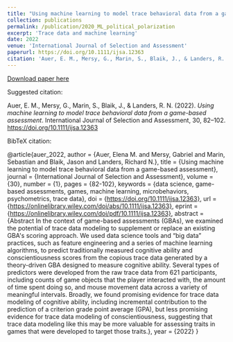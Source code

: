 ```yaml
---
title: "Using machine learning to model trace behavioral data from a game-based assessment"
collection: publications
permalink: /publication/2020_ML_political_polarization
excerpt: 'Trace data and machine learning'
date: 2022
venue: 'International Journal of Selection and Assessment'
paperurl: https://doi.org/10.1111/ijsa.12363
citation: 'Auer, E. M., Mersy, G., Marin, S., Blaik, J., & Landers, R. N. (2022). Using machine learning to model trace behavioral data from a game-based assessment. International Journal of Selection and Assessment, 30, 82–102. https://doi.org/10.1111/ijsa.12363'
---
```

[Download paper here](https://doi.org/10.1111/ijsa.12363)

Suggested citation:

Auer, E. M., Mersy, G., Marin, S., Blaik, J., & Landers, R. N. (2022). *Using machine learning to model trace behavioral data from a game-based assessment*. International Journal of Selection and Assessment, 30, 82–102. https://doi.org/10.1111/ijsa.12363

BibTeX citation:

@article{auer_2022,
author = {Auer, Elena M. and Mersy, Gabriel and Marin, Sebastian and Blaik, Jason and Landers, Richard N.},
title = {Using machine learning to model trace behavioral data from a game-based assessment},
journal = {International Journal of Selection and Assessment},
volume = {30},
number = {1},
pages = {82-102},
keywords = {data science, game-based assessments, games, machine learning, microbehaviors, psychometrics, trace data},
doi = {https://doi.org/10.1111/ijsa.12363},
url = {https://onlinelibrary.wiley.com/doi/abs/10.1111/ijsa.12363},
eprint = {https://onlinelibrary.wiley.com/doi/pdf/10.1111/ijsa.12363},
abstract = {Abstract In the context of game-based assessments (GBAs), we examined the potential of trace data modeling to supplement or replace an existing GBA's scoring approach. We used data science tools and “big data” practices, such as feature engineering and a series of machine learning algorithms, to predict traditionally measured cognitive ability and conscientiousness scores from the copious trace data generated by a theory-driven GBA designed to measure cognitive ability. Several types of predictors were developed from the raw trace data from 621 participants, including counts of game objects that the player interacted with, the amount of time spent doing so, and mouse movement data across a variety of meaningful intervals. Broadly, we found promising evidence for trace data modeling of cognitive ability, including incremental contribution to the prediction of a criterion grade point average (GPA), but less promising evidence for trace data modeling of conscientiousness, suggesting that trace data modeling like this may be more valuable for assessing traits in games that were developed to target those traits.},
year = {2022}
}

